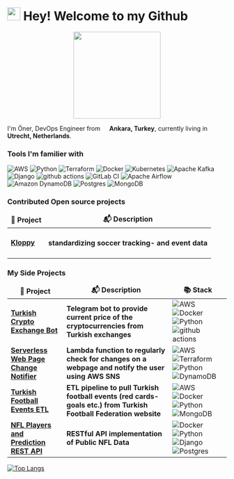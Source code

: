 <h1><img src="https://emojis.slackmojis.com/emojis/images/1666375634/61879/partyblob.gif?1666375634" width="30"/> Hey! Welcome to my Github</h1>

<div id="header" align="center">
  <img src="https://media4.giphy.com/media/pabqDSlAbRMZsNCC2M/giphy.gif?cid=790b7611adfaf956f6562c7b16a3f49a92a2c8291644e87f&rid=giphy.gif&ct=s" width="200"/>
</div>

<p>I'm Öner, DevOps Engineer from <img src="https://cdn-icons-png.flaticon.com/512/197/197518.png" width="13"/> <b>Ankara, Turkey</b>, currently living in <img src="https://cdn-icons-png.flaticon.com/512/197/197441.png" width="13"/> <b>Utrecht, Netherlands</b>. </p>
<h3>Tools I'm familier with</h3>
<p>
  <img alt="AWS" src="https://img.shields.io/badge/AWS-%23FF9900.svg?style=flat-square&logo=amazon-aws&logoColor=white" />
  <img alt="Python" src="https://img.shields.io/badge/python-3670A0?style=flat-square&logo=python&logoColor=ffdd54" />
  <img alt="Terraform" src="https://img.shields.io/badge/terraform-%235835CC.svg?style=flat-square&logo=terraform&logoColor=white" />
  <img alt="Docker" src="https://img.shields.io/badge/-Docker-46a2f1?style=flat-square&logo=docker&logoColor=white" />
  <img alt="Kubernetes" src="https://img.shields.io/badge/kubernetes-%23326ce5.svg?style=flat-square&logo=kubernetes&logoColor=white" />
  <img alt="Apache Kafka" src="https://img.shields.io/badge/Apache%20Kafka-000?style=flat-square&logo=apachekafka" />
  <img alt="Django" src="https://img.shields.io/badge/django-%23092E20.svg?style=flat-square&logo=django&logoColor=white" />
  <img alt="github actions" src="https://img.shields.io/badge/-Github_Actions-2088FF?style=flat-square&logo=github-actions&logoColor=white" />
  <img alt="GitLab CI" src="https://img.shields.io/badge/gitlab%20ci-%23181717.svg?style=flat-square&logo=gitlab&logoColor=white" />
  <img alt="Apache Airflow" src="https://img.shields.io/badge/Apache%20Airflow-017CEE?style=flat-square&logo=Apache%20Airflow&logoColor=white" />
  <img alt="Amazon DynamoDB" src="https://img.shields.io/badge/Amazon%20DynamoDB-4053D6?style=flat-square&logo=Amazon%20DynamoDB&logoColor=white" />
  <img alt="Postgres" src="https://img.shields.io/badge/postgres-%23316192.svg?style=flat-square&logo=postgresql&logoColor=white" />
  <img alt="MongoDB" src="https://img.shields.io/badge/-MongoDB-13aa52?style=flat-square&logo=mongodb&logoColor=white" />
</p>
<h3>Contributed Open source projects</h3>
<table>
  <thead align="center">
    <tr border: none;>
      <td><b>🎁 Project</b></td>
      <td><b>📬 Description</b></td>
    </tr>
  </thead>
  <tbody>
    <tr>
      <td><a href="https://github.com/PySport/kloppy"><b>Kloppy</b></a></td>
      <td><h4>standardizing soccer tracking- and event data</h4></td>
    </tr>
  </tbody>
</table>

<h3>My Side Projects</h3>
<table>
  <thead align="center">
    <tr border: none;>
      <td><b>🎁 Project</b></td>
      <td><b>📬 Description</b></td>
      <td><b>📚 Stack</b></td>
    </tr>
  </thead>
  <tbody>
    <tr>
      <td><a href="https://github.com/OnerInce/telegram-crypto_bot"><b>Turkish Crypto Exchange Bot</b></a></td>
      <td><b>Telegram bot to provide current price of the cryptocurrencies from Turkish exchanges</b></td>
      <td><img alt="AWS" src="https://img.shields.io/badge/AWS-%23FF9900.svg?style=flat-square&logo=amazon-aws&logoColor=white" />
      <img alt="Docker" src="https://img.shields.io/badge/-Docker-46a2f1?style=flat-square&logo=docker&logoColor=white" />
      <img alt="Python" src="https://img.shields.io/badge/python-3670A0?style=flat-square&logo=python&logoColor=ffdd54" />
      <img alt="github actions" src="https://img.shields.io/badge/-Github_Actions-2088FF?style=flat-square&logo=github-actions&logoColor=white" /></td>
    </tr>
    <tr>
      <td><a href="https://github.com/OnerInce/webpage-change-notifier"><b>Serverless Web Page Change Notifier</b></a></td>
      <td><b>Lambda function to regularly check for changes on a webpage and notify the user using AWS SNS</b></td>
      <td><img alt="AWS" src="https://img.shields.io/badge/AWS-%23FF9900.svg?style=flat-square&logo=amazon-aws&logoColor=white" />
      <img alt="Terraform" src="https://img.shields.io/badge/terraform-%235835CC.svg?style=flat-square&logo=terraform&logoColor=white" />
      <img alt="Python" src="https://img.shields.io/badge/python-3670A0?style=flat-square&logo=python&logoColor=ffdd54" />
      <img alt="DynamoDB" src="https://img.shields.io/badge/Amazon%20DynamoDB-4053D6?style=flat-square&logo=Amazon%20DynamoDB&logoColor=white" /></td>
    </tr>
    <tr>
      <td><a href="https://github.com/OnerInce/etl-tsl_events"><b>Turkish Football Events ETL</b></a></td>
      <td><b>ETL pipeline to pull Turkish football events (red cards-goals etc.) from Turkish Football Federation website</b></td>
      <td><img alt="AWS" src="https://img.shields.io/badge/AWS-%23FF9900.svg?style=flat-square&logo=amazon-aws&logoColor=white" />
      <img alt="Docker" src="https://img.shields.io/badge/-Docker-46a2f1?style=flat-square&logo=docker&logoColor=white" />
      <img alt="Python" src="https://img.shields.io/badge/python-3670A0?style=flat-square&logo=python&logoColor=ffdd54" />
      <img alt="MongoDB" src="https://img.shields.io/badge/-MongoDB-13aa52?style=flat-square&logo=mongodb&logoColor=white" /></td>
    </tr>
    <tr>
      <td><a href="https://github.com/OnerInce/nfl-rest_api"><b>NFL Players and Prediction REST API</b></a></td>
      <td><b>RESTful API implementation of Public NFL Data</b></td>
      <td><img alt="Docker" src="https://img.shields.io/badge/-Docker-46a2f1?style=flat-square&logo=docker&logoColor=white" />
      <img alt="Python" src="https://img.shields.io/badge/python-3670A0?style=flat-square&logo=python&logoColor=ffdd54" />
      <img alt="Django" src="https://img.shields.io/badge/django-%23092E20.svg?style=flat-square&logo=django&logoColor=white" />
      <img alt="Postgres" src="https://img.shields.io/badge/postgres-%23316192.svg?style=flat-square&logo=postgresql&logoColor=white" /></td>
    </tr>
  </tbody>
</table>

[![Top Langs](https://github-readme-stats.vercel.app/api/top-langs/?username=OnerInce&layout=compact&theme=radical)](https://github.com/anuraghazra/github-readme-stats)
